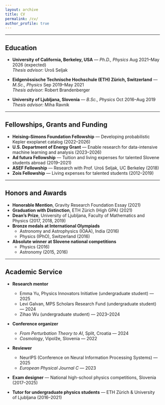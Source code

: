 ```yaml
---
layout: archive
title: CV
permalink: /cv/
author_profile: true
---
```


---

## Education

- **University of California, Berkeley, USA** — *Ph.D., Physics*
  Aug 2021–May 2026 (expected)  
  *Thesis advisor:* Uroš Seljak

- **Eidgenössische Technische Hochschule (ETH) Zürich, Switzerland** — *M.Sc., Physics*
  Sep 2019–May 2021  
  *Thesis advisor:* Robert Brandenberger

- **University of Ljubljana, Slovenia** — *B.Sc., Physics*
  Oct 2016–Aug 2019  
  *Thesis advisor:* Miha Ravnik

---

## Fellowships, Grants and Funding

- **Heising–Simons Foundation Fellowship** — Developing probabilistic Kepler exoplanet catalog (2022–2026)
- **U.S. Department of Energy Grant** — Enable research for data-intensive machine learning and analysis (2023–2026)
- **Ad futura Fellowship** — Tuition and living expenses for talented Slovene students abroad (2019–2021)
- **ASEF Fellowship** — Research with Prof. Uroš Seljak, UC Berkeley (2018)
- **Zois Fellowship** — Living expenses for talented students (2012–2019)

---

## Honors and Awards

- **Honorable Mention**, Gravity Research Foundation Essay (2021)
- **Graduation with Distinction**, ETH Zürich (High GPA) (2021)
- **Dean’s Prize**, University of Ljubljana, Faculty of Mathematics and Physics (2017, 2018, 2019)
- **Bronze medals at International Olympiads**  
  - Astronomy and Astrophysics (IOAA), India (2016)  
  - Physics (IPhO), Switzerland (2016)
- **Absolute winner at Slovene national competitions**  
  - Physics (2016)  
  - Astronomy (2015, 2016)

---

## Academic Service

- **Research mentor**  
  - Emma Yu, Physics Innovators Initiative (undergraduate student) — 2025  
  - Levi Galvan, MPS Scholars Research Fund (undergraduate student) — 2024  
  - Zihao Wu (undergraduate student) — 2023–2024  

- **Conference organizer**  
  - *From Perturbation Theory to AI*, Split, Croatia — 2024  
  - *Cosmology*, Vipolže, Slovenia — 2022

- **Reviewer**  
  - NeurIPS (Conference on Neural Information Processing Systems) — 2025  
  - *European Physical Journal C* — 2023

- **Exam designer** — National high-school physics competitions, Slovenia (2017–2025)

- **Tutor for undergraduate physics students** — ETH Zürich & University of Ljubljana (2016–2021)
